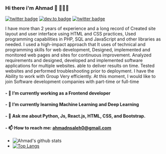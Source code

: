 ### Hi there i'm Ahmad 👋 👨🏻‍💻

[![twitter badge](https://img.shields.io/badge/twitter-@Ahmad_N_Saleh1-%231FA1F1?style=flat&logo=twitter&logoColor=white)](https://twitter.com/Ahmad_N_Saleh1)
[![dev.to badge](https://img.shields.io/badge/linkedin-ahmadnsaleh-%230177B5?style=flat&logo=linkedin)](https://www.linkedin.com/in/ahmadnsaleh)
[![twitter badge](https://img.shields.io/badge/instagram-@ahmadn.saleh2-%23E4415F?style=flat&logo=instagram&logoColor=white)](https://www.instagram.com/ahmadn.saleh2)

I have more than 2 years of experience and a long record of Created site layout and user
interface using HTML and CSS practices, Used programming capabilities in PHP, SQL and JavaScript and other libraries as needed. 
I used a high-impact approach that It uses of technical and programming skills for web development, Designed, implemented and monitored web pages and sites for continuous improvement. 
Analyzed requirements and designed, developed and implemented software applications for multiple websites. 
able to deliver results on time.
Tested websites and performed troubleshooting prior to deployment. 
I have the Ability to work with Group Very efficiently. 
At this moment, I would like to join Software development companies with part-time or full-time

#### - 🔭 I’m currently working as a Frontend developer
#### - 🌱 I’m currently learning Machine Learning and Deep Learning
#### - 💬 Ask me about Python, Js, React.js, HTML, CSS, and Bootstrap.
#### - 📫 How to reach me: ahmadnsaleh0@gmail.com


- ![Ahmad's github stats](https://github-readme-stats.vercel.app/api?username=AhmadSaleh22&show_icons=true&theme=radical)
- [![Top Langs](https://github-readme-stats.vercel.app/api/top-langs/?username=AhmadSaleh22&layout=compact)](https://github.com/anuraghazra/github-readme-stats)


<!--
**AhmadSaleh22/AhmadSaleh22** is a ✨ _special_ ✨ repository because its `README.md` (this file) appears on your GitHub profile.

Here are some ideas to get you started:

- 🔭 I’m currently working as a FrontEnd developer
- 🌱 I’m currently learning Machine Learning and Deep Learning
- 💬 Ask me about ...
- 📫 How to reach me: ...
- 😄 Pronouns: ...
- ⚡ Fun fact: ...
-->
